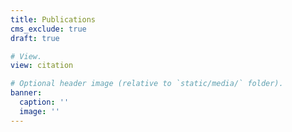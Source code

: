 ```yaml
---
title: Publications
cms_exclude: true
draft: true

# View.
view: citation

# Optional header image (relative to `static/media/` folder).
banner:
  caption: ''
  image: ''
---
```

